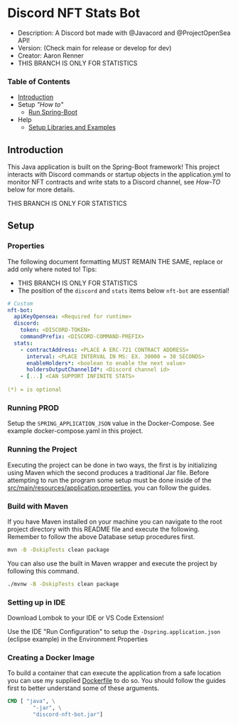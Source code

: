 # Discord NFT Stats Bot
* Description: A Discord bot made with @Javacord and @ProjectOpenSea API!
* Version: (Check main for release or develop for dev)
* Creator: Aaron Renner
* THIS BRANCH IS ONLY FOR STATISTICS

### Table of Contents
* [Introduction](#introduction)
* Setup *"How to"*
  * [Run Spring-Boot](#running-the-project)
* Help
  * [Setup Libraries and Examples](#libraries)
  
## Introduction

This Java application is built on the Spring-Boot framework! This project interacts with Discord commands or startup objects in the application.yml to monitor NFT contracts and write stats to a Discord channel, see *How-TO* below for more details.

THIS BRANCH IS ONLY FOR STATISTICS

## Setup
### Properties
The following document formatting MUST REMAIN THE SAME, replace or add only where noted to!
Tips:
* THIS BRANCH IS ONLY FOR STATISTICS
* The position of the `discord` and `stats` items below `nft-bot` are essential!

``` yaml
# Custom
nft-bot:
  apiKeyOpensea: <Required for runtime>
  discord:
    token: <DISCORD-TOKEN>
    commandPrefix: <DISCORD-COMMAND-PREFIX>
  stats:
    - contractAddress: <PLACE A ERC-721 CONTRACT ADDRESS>
      interval: <PLACE INTERVAL IN MS: EX. 30000 = 30 SECONDS>
      enableHolders*: <boolean to enable the next value>
      holdersOutputChannelId*: <Discord channel id>
    - [...] <CAN SUPPORT INFINITE STATS>
    
(*) = is optional
```

### Running PROD
Setup the `SPRING_APPLICATION_JSON` value in the Docker-Compose. See example docker-compose.yaml in this project.

### Running the Project

Executing the project can be done in two ways, the first is by initializing using Maven which the second produces a traditional Jar file. Before attempting to run the program some setup must be done inside of the [src/main/resources/application.properties](src/main/resources/application.yml), you can follow the guides.

### Build with Maven

If you have Maven installed on your machine you can navigate to the root project directory with this README file and execute the following. Remember to follow the above Database setup procedures first.
```sh
mvn -B -DskipTests clean package
```
You can also use the built in Maven wrapper and execute the project by following this command.
```sh
./mvnw -B -DskipTests clean package
```
### Setting up in IDE

Download Lombok to your IDE or VS Code Extension!

Use the IDE "Run Configuration" to setup the `-Dspring.application.json` (eclipse example) in the Environment Properties

### Creating a Docker Image

To build a container that can execute the application from a safe location you can use my supplied [Dockerfile](Dockerfile) to do so. You should follow the guides first to better understand some of these arguments.

```Dockerfile
CMD [ "java", \
        "-jar", \
        "discord-nft-bot.jar"]
```